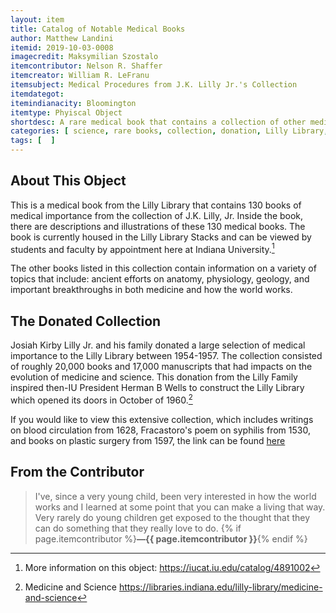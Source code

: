 ```yaml
---
layout: item
title: Catalog of Notable Medical Books
author: Matthew Landini
itemid: 2019-10-03-0008
imagecredit: Maksymilian Szostalo
itemcontributor: Nelson R. Shaffer
itemcreator: William R. LeFranu
itemsubject: Medical Procedures from J.K. Lilly Jr.'s Collection
itemdategot: 
itemindianacity: Bloomington
itemtype: Phyiscal Object
shortdesc: A rare medical book that contains a collection of other medical books from the Lilly Library
categories: [ science, rare books, collection, donation, Lilly Library, Eli Lilly ]
tags: [  ]
---
```

## About This Object

This is a medical book from the Lilly Library that contains 130 books of medical importance from the collection of J.K. Lilly, Jr. Inside the book, there are descriptions and illustrations of these 130 medical books. The book is currently housed in the Lilly Library Stacks and can be viewed by students and faculty by appointment here at Indiana University.[^1] 

The other books listed in this collection contain information on a variety of topics that include: ancient efforts on anatomy, physiology, geology, and important breakthroughs in both medicine and how the world works.

## The Donated Collection

Josiah Kirby Lilly Jr. and his family donated a large selection of medical importance to the Lilly Library between 1954-1957. The collection consisted of roughly 20,000 books and 17,000 manuscripts that had impacts on the evolution of medicine and science. This donation from the Lilly Family inspired then-IU President Herman B Wells to construct the Lilly Library which opened its doors in October of 1960.[^2]

If you would like to view this extensive collection, which includes writings on blood circulation from 1628, Fracastoro's poem on syphilis from 1530, and books on plastic surgery from 1597, the link can be found [here](https://libraries.indiana.edu/lilly-library/medicine-and-science )

## From the Contributor

>I've, since a very young child, been very interested in how the world works and I learned at some point that you can make a living that way. Very rarely do young children get exposed to the thought that they can do something that they really love to do. {% if page.itemcontributor %}**—{{ page.itemcontributor }}**{% endif %}


[^1]: More information on this object: https://iucat.iu.edu/catalog/4891002
[^2]: Medicine and Science 
https://libraries.indiana.edu/lilly-library/medicine-and-science
